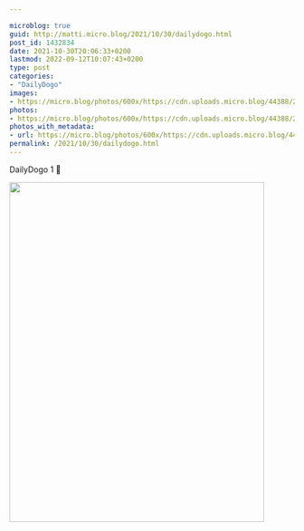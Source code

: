 ```yaml
---

microblog: true
guid: http://matti.micro.blog/2021/10/30/dailydogo.html
post_id: 1432834
date: 2021-10-30T20:06:33+0200
lastmod: 2022-09-12T10:07:43+0200
type: post
categories:
- "DailyDogo"
images:
- https://micro.blog/photos/600x/https://cdn.uploads.micro.blog/44388/2021/dd7fdf28cb.jpg
photos:
- https://micro.blog/photos/600x/https://cdn.uploads.micro.blog/44388/2021/dd7fdf28cb.jpg
photos_with_metadata:
- url: https://micro.blog/photos/600x/https://cdn.uploads.micro.blog/44388/2021/dd7fdf28cb.jpg
permalink: /2021/10/30/dailydogo.html
---
```

DailyDogo 1 🐶

<img src="https://micro.blog/photos/600x/https://blog.martin-haehnel.de/uploads/2021/dd7fdf28cb.jpg" width="450" height="600" alt="" />
